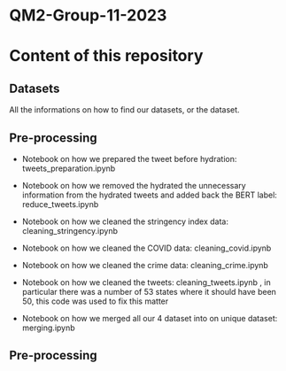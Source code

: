 # QM2-Group-11-2023

# Content of this repository
## Datasets
All the informations on how to find our datasets, or the dataset.


## Pre-processing
* Notebook on how we prepared the tweet before hydration: tweets_preparation.ipynb
* Notebook on how we removed the hydrated the unnecessary information from the hydrated tweets and added back the BERT label: reduce_tweets.ipynb
* Notebook on how we cleaned the stringency index data: cleaning_stringency.ipynb
* Notebook on how we cleaned the COVID data: cleaning_covid.ipynb
* Notebook on how we cleaned the crime data: cleaning_crime.ipynb

* Notebook on how we cleaned the tweets: cleaning_tweets.ipynb , in particular there was a number of 53 states where it should have been 50, this code was used to fix this matter

* Notebook on how we merged all our 4 dataset into on unique dataset: merging.ipynb


## Pre-processing
